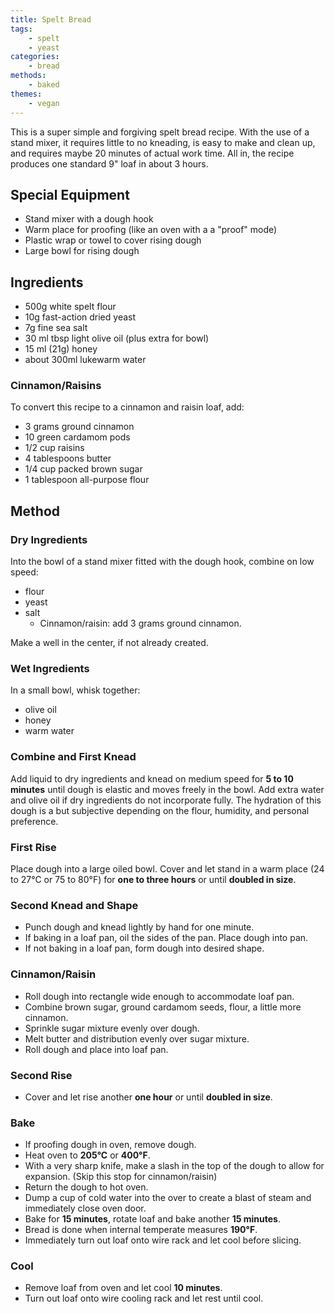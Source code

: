 ```yaml
---
title: Spelt Bread
tags:
    - spelt
    - yeast
categories: 
    - bread
methods:
    - baked
themes:
    - vegan
---
```


This is a super simple and forgiving spelt bread recipe. With the use of
a stand mixer, it requires little to no kneading, is easy to make and
clean up, and requires maybe 20 minutes of actual work time. All in, the
recipe produces one standard 9" loaf in about 3 hours.

## Special Equipment

-   Stand mixer with a dough hook
-   Warm place for proofing (like an oven with a a "proof" mode)
-   Plastic wrap or towel to cover rising dough
-   Large bowl for rising dough

## Ingredients

-   500g white spelt flour
-   10g fast-action dried yeast
-   7g fine sea salt
-   30 ml tbsp light olive oil (plus extra for bowl)
-   15 ml (21g) honey
-   about 300ml lukewarm water

### Cinnamon/Raisins

To convert this recipe to a cinnamon and raisin loaf, add:

-   3 grams ground cinnamon
-   10 green cardamom pods
-   1/2 cup raisins
-   4 tablespoons butter
-   1/4 cup packed brown sugar
-   1 tablespoon all-purpose flour

## Method

### Dry Ingredients

Into the bowl of a stand mixer fitted with the dough hook, combine on
low speed:

-   flour
-   yeast
-   salt
    -   Cinnamon/raisin: add 3 grams ground cinnamon.

Make a well in the center, if not already created.

### Wet Ingredients

In a small bowl, whisk together:

-   olive oil
-   honey
-   warm water

### Combine and First Knead

Add liquid to dry ingredients and knead on medium speed for **5 to 10
minutes** until dough is elastic and moves freely in the bowl. Add extra
water and olive oil if dry ingredients do not incorporate fully. The
hydration of this dough is a but subjective depending on the flour,
humidity, and personal preference.

### First Rise

Place dough into a large oiled bowl. Cover and let stand in a warm place
(24 to 27°C or 75 to 80°F) for **one to three hours** or until **doubled
in size**.

### Second Knead and Shape

-   Punch dough and knead lightly by hand for one minute.
-   If baking in a loaf pan, oil the sides of the pan. Place dough into pan.
-   If not baking in a loaf pan, form dough into desired shape.

### Cinnamon/Raisin

-   Roll dough into rectangle wide enough to accommodate loaf pan.
-   Combine brown sugar, ground cardamom seeds, flour, a little more cinnamon.
-   Sprinkle sugar mixture evenly over dough.
-   Melt butter and distribution evenly over sugar mixture.
-   Roll dough and place into loaf pan.

### Second Rise

-   Cover and let rise another **one hour** or until **doubled in size**.

### Bake

-   If proofing dough in oven, remove dough.
-   Heat oven to **205°C** or **400°F**.
-   With a very sharp knife, make a slash in the top of the dough to allow for expansion. (Skip this stop for cinnamon/raisin)
-   Return the dough to hot oven.
-   Dump a cup of cold water into the over to create a blast of steam and immediately close oven door.
-   Bake for **15 minutes**, rotate loaf and bake another **15 minutes**.
-   Bread is done when internal temperate measures **190°F**.
-   Immediately turn out loaf onto wire rack and let cool before slicing.

### Cool

-   Remove loaf from oven and let cool **10 minutes**.
-   Turn out loaf onto wire cooling rack and let rest until cool.
